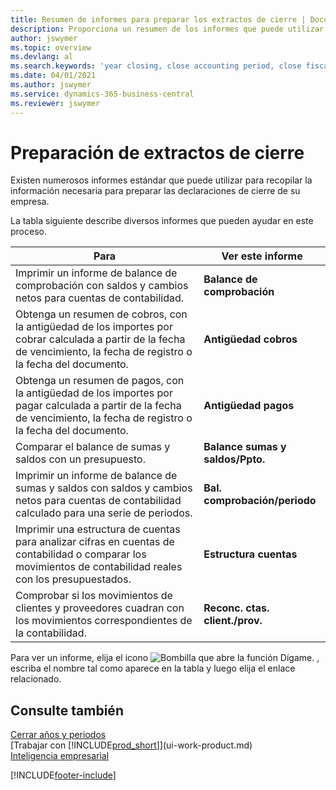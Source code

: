 ```yaml
---
title: Resumen de informes para preparar los extractos de cierre | Documentos de Microsoft
description: Proporciona un resumen de los informes que puede utilizar para recopilar la información necesaria para preparar los extractos de cierre de su empresa cuando cierre el ejercicio.
author: jswymer
ms.topic: overview
ms.devlang: al
ms.search.keywords: 'year closing, close accounting period, close fiscal year, aging, creditor payments, vendor payments, assets, liabilities, equity, analysis, reporting, financial report, business intelligence, BI, Power Bi, KPI'
ms.date: 04/01/2021
ms.author: jswymer
ms.service: dynamics-365-business-central
ms.reviewer: jswymer
---
```

# <a name="preparing-closing-statements"></a>Preparación de extractos de cierre
Existen numerosos informes estándar que puede utilizar para recopilar la información necesaria para preparar las declaraciones de cierre de su empresa.

La tabla siguiente describe diversos informes que pueden ayudar en este proceso.  

| Para | Ver este informe |
| --- | --- |
| Imprimir un informe de balance de comprobación con saldos y cambios netos para cuentas de contabilidad. |**Balance de comprobación** |
| Obtenga un resumen de cobros, con la antigüedad de los importes por cobrar calculada a partir de la fecha de vencimiento, la fecha de registro o la fecha del documento. |**Antigüedad cobros** |
| Obtenga un resumen de pagos, con la antigüedad de los importes por pagar calculada a partir de la fecha de vencimiento, la fecha de registro o la fecha del documento. |**Antigüedad pagos** |
| Comparar el balance de sumas y saldos con un presupuesto. |**Balance sumas y saldos/Ppto.** |
| Imprimir un informe de balance de sumas y saldos con saldos y cambios netos para cuentas de contabilidad calculado para una serie de periodos. |**Bal. comprobación/periodo** |
| Imprimir una estructura de cuentas para analizar cifras en cuentas de contabilidad o comparar los movimientos de contabilidad reales con los presupuestados. |**Estructura cuentas** |
| Comprobar si los movimientos de clientes y proveedores cuadran con los movimientos correspondientes de la contabilidad. |**Reconc. ctas. client./prov.** |

Para ver un informe, elija el icono ![Bombilla que abre la función Dígame.](media/ui-search/search_small.png "Dígame qué desea hacer") , escriba el nombre tal como aparece en la tabla y luego elija el enlace relacionado.

## <a name="see-also"></a>Consulte también
[Cerrar años y periodos](year-close-years-periods.md)  
[Trabajar con [!INCLUDE[prod_short](includes/prod_short.md)]](ui-work-product.md)  
[Inteligencia empresarial](bi.md)


[!INCLUDE[footer-include](includes/footer-banner.md)]
